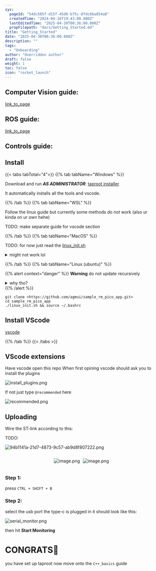 ```yaml
---
sys:
  pageId: "54dc585f-d15f-45d0-b75c-8fdc66a854a8"
  createdTime: "2024-04-16T19:43:00.000Z"
  lastEditedTime: "2025-04-30T00:36:00.000Z"
  propFilepath: "docs/Getting_Started.md"
title: "Getting_Started"
date: "2025-04-30T00:36:00.000Z"
description: ""
tags:
  - "Onboarding"
author: "Overridden author"
draft: false
weight: 1
toc: false
icon: "rocket_launch"
---
```


## Computer Vision guide:

[link_to_page](86d45bc0-388b-4d26-8848-44f255f73d0e)

## ROS guide:

[link_to_page](3c76c1de-ec8f-46d6-8b0a-294005edc2d5)

## Controls guide:

## Install

{{< tabs tabTotal="4">}}
{{% tab tabName="Windows" %}}

Download and run _**AS ADMINISTRATOR**_: [taproot installer](https://github.com/Thornbots/TeachingFreshies/releases/tag/1.0)

It automatically installs all the tools and vscode.

{{% /tab %}}
{{% tab tabName="WSL" %}}

Follow the linux guide but currently some methods do not work (also ur kinda on ur own hehe)

TODO: make separate guide for vscode section

{{% /tab %}}
{{% tab tabName="MacOS" %}}

TODO: for now just read the [linux_init.sh](https://github.com/agmui/sample_rm_pico_app/blob/main/linux_init.sh)

<details>
<summary>might not work lol</summary>

`brew install libusb pkg-config`

Next install: [vscode](https://code.visualstudio.com/Download)

</details>

{{% /tab %}}
{{% tab tabName="Linux (ubuntu)" %}}

{{% alert context="danger" %}}
**Warning** do not update recursively
<details>
<summary>why tho?</summary>
There are some submodules that may go on for a while (like tinyusb) and I highly
recommend you don't need to get them.
If you want to see what submodules I update just look in `linux_init.sh`
</details>
{{% /alert %}}

```shell
git clone <https://github.com/agmui/sample_rm_pico_app.git>
cd sample_rm_pico_app
./linux_init.sh && source ~/.bashrc
```

## Install VScode

[vscode](https://code.visualstudio.com/Download)

{{% /tab %}}
{{< /tabs >}}

## VScode extensions

Have vscode open this repo
When first opining vscode should ask you to install the plugins

![install_plugins.png](https://prod-files-secure.s3.us-west-2.amazonaws.com/d518164a-d88e-44d1-a4ee-3adb3bd8bce0/89bd30f0-1825-4e77-867b-0a41ce370880/install_plugins.png?X-Amz-Algorithm=AWS4-HMAC-SHA256&X-Amz-Content-Sha256=UNSIGNED-PAYLOAD&X-Amz-Credential=ASIAZI2LB466W6O7UPHD%2F20250506%2Fus-west-2%2Fs3%2Faws4_request&X-Amz-Date=20250506T050904Z&X-Amz-Expires=3600&X-Amz-Security-Token=IQoJb3JpZ2luX2VjEJX%2F%2F%2F%2F%2F%2F%2F%2F%2F%2FwEaCXVzLXdlc3QtMiJHMEUCIQCwoPnjbaEvWdv0%2FaJJ2Td3ETQoC3X4lSWYlFOxtnraawIgVNBKgVesOSagCf1T6rckRr38zXfl3xU7tM64Qo3yrv4q%2FwMIPhAAGgw2Mzc0MjMxODM4MDUiDK%2FafG%2BLkzvNfEATpSrcA0OQsVHZgci3fnrleZSPZ1grV95QJlCcWbXq2Y7WyVr%2FCgK8xFcWBqpqSNAyntUaocpDqLvnkWZVDzNgYOBvUUEWLACdgOXF1J%2Bgm09%2BNcBdJPMM7oujI5reyUdERx0WdiabJQtnr0VdKmCkUZ77wvQjKK%2B7lpvhbYKmwUD13JL0G9H42zah2X%2B4RZbtEprGtdPuQ2WBnirSCaXV%2BUfCxY7Poew8XCGaPPN%2Bzj7bWWZSSzFWYn3WWmZ%2FY4LYfJry7hQKUVWptQCFG4Bs9iFJPhWPzVGuyvqeRuA03G84fVvBc0Vq6tOBjzVJdleF1Z0zYqV%2F5eanl5qSeDS%2B6oy70aFx5JAMZ7cGRBAUGK9vo%2BWSjMqYk2XxSC0jUVScCba%2FrjlmX38PQF3063rEzP5fmL9T9dpgZCyS8IO7VvXZNsqtjDK2aBsjYl%2F6Cwh7GxhAm0VGJIuar%2FzRYdixBXeK3INBt3f8frJHNJ2XmwlYIQEaOI3N2U3iz%2B8d4f0Vz50qqBgpCNLlgN5BB0PaRYlcGVF%2FTrdETH4X%2BUAwWEwbbw9ivOedL71U540J6mIMC6mY96dcikrNM1nx5i3Tc3T%2FwYcwYCJIovYFFD2w4UNDItQIU2TtQTxKP1PNWZIKMKux5sAGOqUB5PvJYeB18v%2FGmb5ywALG909TGoxnj9SKmQ09YZmbdOoJ1RaRqs9ICfWOaIu58mZiFAQunUeNcXYMr8f16yDgPnjnKR7rQq8TTuYCkYL7i0blhn6eAFHzcpJZS3Q%2FoQasba1Cm2hbJMGT07hBAQtfdKYvjhdJCaDNTpGP515v%2BJNkOAjm%2FWSBuySGrbz4slqGS38dj%2B%2FRsiGV3PJAveT7aXW%2Bsmvu&X-Amz-Signature=c64d3c139f316835ec43c4f6844f2b26b21b775060e4027a3835c9c741fdd717&X-Amz-SignedHeaders=host&x-id=GetObject)

If not just type `@recommended` here  

![recommended.png](https://prod-files-secure.s3.us-west-2.amazonaws.com/d518164a-d88e-44d1-a4ee-3adb3bd8bce0/61e661e9-5d85-4dfc-be0d-8d2097a5e793/recommended.png?X-Amz-Algorithm=AWS4-HMAC-SHA256&X-Amz-Content-Sha256=UNSIGNED-PAYLOAD&X-Amz-Credential=ASIAZI2LB466W6O7UPHD%2F20250506%2Fus-west-2%2Fs3%2Faws4_request&X-Amz-Date=20250506T050904Z&X-Amz-Expires=3600&X-Amz-Security-Token=IQoJb3JpZ2luX2VjEJX%2F%2F%2F%2F%2F%2F%2F%2F%2F%2FwEaCXVzLXdlc3QtMiJHMEUCIQCwoPnjbaEvWdv0%2FaJJ2Td3ETQoC3X4lSWYlFOxtnraawIgVNBKgVesOSagCf1T6rckRr38zXfl3xU7tM64Qo3yrv4q%2FwMIPhAAGgw2Mzc0MjMxODM4MDUiDK%2FafG%2BLkzvNfEATpSrcA0OQsVHZgci3fnrleZSPZ1grV95QJlCcWbXq2Y7WyVr%2FCgK8xFcWBqpqSNAyntUaocpDqLvnkWZVDzNgYOBvUUEWLACdgOXF1J%2Bgm09%2BNcBdJPMM7oujI5reyUdERx0WdiabJQtnr0VdKmCkUZ77wvQjKK%2B7lpvhbYKmwUD13JL0G9H42zah2X%2B4RZbtEprGtdPuQ2WBnirSCaXV%2BUfCxY7Poew8XCGaPPN%2Bzj7bWWZSSzFWYn3WWmZ%2FY4LYfJry7hQKUVWptQCFG4Bs9iFJPhWPzVGuyvqeRuA03G84fVvBc0Vq6tOBjzVJdleF1Z0zYqV%2F5eanl5qSeDS%2B6oy70aFx5JAMZ7cGRBAUGK9vo%2BWSjMqYk2XxSC0jUVScCba%2FrjlmX38PQF3063rEzP5fmL9T9dpgZCyS8IO7VvXZNsqtjDK2aBsjYl%2F6Cwh7GxhAm0VGJIuar%2FzRYdixBXeK3INBt3f8frJHNJ2XmwlYIQEaOI3N2U3iz%2B8d4f0Vz50qqBgpCNLlgN5BB0PaRYlcGVF%2FTrdETH4X%2BUAwWEwbbw9ivOedL71U540J6mIMC6mY96dcikrNM1nx5i3Tc3T%2FwYcwYCJIovYFFD2w4UNDItQIU2TtQTxKP1PNWZIKMKux5sAGOqUB5PvJYeB18v%2FGmb5ywALG909TGoxnj9SKmQ09YZmbdOoJ1RaRqs9ICfWOaIu58mZiFAQunUeNcXYMr8f16yDgPnjnKR7rQq8TTuYCkYL7i0blhn6eAFHzcpJZS3Q%2FoQasba1Cm2hbJMGT07hBAQtfdKYvjhdJCaDNTpGP515v%2BJNkOAjm%2FWSBuySGrbz4slqGS38dj%2B%2FRsiGV3PJAveT7aXW%2Bsmvu&X-Amz-Signature=df59054e17cc03a99d6e5f1e278ab2eddffc886929cfc3a503df83e1872c6c1e&X-Amz-SignedHeaders=host&x-id=GetObject)

## Uploading

Wire the ST-link according to this:

TODO:

![94b1141a-21d7-4873-9c57-ab9d8f807222.png](https://prod-files-secure.s3.us-west-2.amazonaws.com/d518164a-d88e-44d1-a4ee-3adb3bd8bce0/e5fad17d-ab82-4300-9f4c-505ab4b1202c/94b1141a-21d7-4873-9c57-ab9d8f807222.png?X-Amz-Algorithm=AWS4-HMAC-SHA256&X-Amz-Content-Sha256=UNSIGNED-PAYLOAD&X-Amz-Credential=ASIAZI2LB466W6O7UPHD%2F20250506%2Fus-west-2%2Fs3%2Faws4_request&X-Amz-Date=20250506T050904Z&X-Amz-Expires=3600&X-Amz-Security-Token=IQoJb3JpZ2luX2VjEJX%2F%2F%2F%2F%2F%2F%2F%2F%2F%2FwEaCXVzLXdlc3QtMiJHMEUCIQCwoPnjbaEvWdv0%2FaJJ2Td3ETQoC3X4lSWYlFOxtnraawIgVNBKgVesOSagCf1T6rckRr38zXfl3xU7tM64Qo3yrv4q%2FwMIPhAAGgw2Mzc0MjMxODM4MDUiDK%2FafG%2BLkzvNfEATpSrcA0OQsVHZgci3fnrleZSPZ1grV95QJlCcWbXq2Y7WyVr%2FCgK8xFcWBqpqSNAyntUaocpDqLvnkWZVDzNgYOBvUUEWLACdgOXF1J%2Bgm09%2BNcBdJPMM7oujI5reyUdERx0WdiabJQtnr0VdKmCkUZ77wvQjKK%2B7lpvhbYKmwUD13JL0G9H42zah2X%2B4RZbtEprGtdPuQ2WBnirSCaXV%2BUfCxY7Poew8XCGaPPN%2Bzj7bWWZSSzFWYn3WWmZ%2FY4LYfJry7hQKUVWptQCFG4Bs9iFJPhWPzVGuyvqeRuA03G84fVvBc0Vq6tOBjzVJdleF1Z0zYqV%2F5eanl5qSeDS%2B6oy70aFx5JAMZ7cGRBAUGK9vo%2BWSjMqYk2XxSC0jUVScCba%2FrjlmX38PQF3063rEzP5fmL9T9dpgZCyS8IO7VvXZNsqtjDK2aBsjYl%2F6Cwh7GxhAm0VGJIuar%2FzRYdixBXeK3INBt3f8frJHNJ2XmwlYIQEaOI3N2U3iz%2B8d4f0Vz50qqBgpCNLlgN5BB0PaRYlcGVF%2FTrdETH4X%2BUAwWEwbbw9ivOedL71U540J6mIMC6mY96dcikrNM1nx5i3Tc3T%2FwYcwYCJIovYFFD2w4UNDItQIU2TtQTxKP1PNWZIKMKux5sAGOqUB5PvJYeB18v%2FGmb5ywALG909TGoxnj9SKmQ09YZmbdOoJ1RaRqs9ICfWOaIu58mZiFAQunUeNcXYMr8f16yDgPnjnKR7rQq8TTuYCkYL7i0blhn6eAFHzcpJZS3Q%2FoQasba1Cm2hbJMGT07hBAQtfdKYvjhdJCaDNTpGP515v%2BJNkOAjm%2FWSBuySGrbz4slqGS38dj%2B%2FRsiGV3PJAveT7aXW%2Bsmvu&X-Amz-Signature=25913c845c6d326efc8c98dede5817ce53a9acbd7d366846feb90be9534eb494&X-Amz-SignedHeaders=host&x-id=GetObject)

<div style="display: flex;flex-direction: row; column-gap:10px; max-width: 630px;justify-content: center;">
<div>

![image.png](https://prod-files-secure.s3.us-west-2.amazonaws.com/d518164a-d88e-44d1-a4ee-3adb3bd8bce0/210ecb78-1116-4d7b-b9b7-2292f66fa2c2/image.png?X-Amz-Algorithm=AWS4-HMAC-SHA256&X-Amz-Content-Sha256=UNSIGNED-PAYLOAD&X-Amz-Credential=ASIAZI2LB466Q2F47MMF%2F20250506%2Fus-west-2%2Fs3%2Faws4_request&X-Amz-Date=20250506T050910Z&X-Amz-Expires=3600&X-Amz-Security-Token=IQoJb3JpZ2luX2VjEJX%2F%2F%2F%2F%2F%2F%2F%2F%2F%2FwEaCXVzLXdlc3QtMiJGMEQCIHLOalIQUzf3QCADlCFBCHBHktZjkcuGgqmEU%2BTVBOGFAiB3xYxcqwOWUdc4U2uj4iydLSnaoZsXZuupVF%2FhjDdzgir%2FAwg%2BEAAaDDYzNzQyMzE4MzgwNSIML5hUfqJdi95rMFTLKtwDs%2FgJCwIyDImglWHedSimHdze%2FLmVDnh2XLBs%2FmJ4d4OcDR6EwEiiYH7MujxEN9cOfHSI5Ep%2FPJHuqfteQL238HvsvA%2F5UH1pJAllpD6CB5BeOEyjs3HbPsh2jaVBuNNdysjGyRgU6%2Bnf98esQCfJqb3zM4w71iuOH2b%2FU%2F7wiKTYpU0TAYsMCf9f002zu2actZ%2BBmAS3EY6uOm%2F4%2FJx2CqYe6IcybSnsLsDJJmjfZL1%2B6YS7C8pPf9U%2B6vQjIWGZ74CUDLf99KLVQ4HK%2FqacrYzoWOvWSpEGX%2Bpd9t99%2FSyZIKh%2Fp56U9s1toXysi%2FVegDlCltiT6buVTmhVc7XFwBix9%2FohNh6XdC2aWfsiuXhmENTMk9Ku%2Bexj5%2BnrBtGgNHIPVZOpGgvbG9xjoN0p6EHcXIOhIOKai8r8ve0Rn2sKdTa22bYQTiFk6Qr6yoZUs61aVN9QPca4fkHcNwN32Cav106SFEJmZ0GMQB5ATXOrkKn293GQo%2FDG7uWvRTV14OY4nLboEbv6zMK20htglsL4lg7vVJ5vXe9tIU6HOJS2w1sO%2FgvnEpWaeV%2FVUwTQBZ6bMHsKRlXHWN%2BsfrSDopFwvbAuSirHoKFhyYXbHXIbi%2BDgK%2B9mxB0%2BoZ4w8rDmwAY6pgGiy5%2FaongZ7pfH5i%2Bficu3ZNekQgnQaDi%2FiwpB1Eb66pWZNNw%2BCWHu6%2FFT%2Bw8A%2FCsCJNQUmmltN4rsGhfZQq%2BG%2FZx0B1%2Fbutf4%2B86yqXUFkpkXrldOYWN7iGu%2FPN9z1UlMBPxYJJBrd8cr4d4qNpqjkJqoW2zAp%2ByaE7kuiAYBeZGChkIofg3lzjw7fZXizUbX5guSp%2FM7Id%2FtSEJl%2BZnJO2WGJVRj&X-Amz-Signature=f2f56e5f01f87b029248657122514caac9c9a19acf8546b738424ba592dd91cd&X-Amz-SignedHeaders=host&x-id=GetObject)

</div>
<div>

![image.png](https://prod-files-secure.s3.us-west-2.amazonaws.com/d518164a-d88e-44d1-a4ee-3adb3bd8bce0/33a0fd0f-8ca6-4a86-8e09-26e95ded1fff/image.png?X-Amz-Algorithm=AWS4-HMAC-SHA256&X-Amz-Content-Sha256=UNSIGNED-PAYLOAD&X-Amz-Credential=ASIAZI2LB4663ST5UCN3%2F20250506%2Fus-west-2%2Fs3%2Faws4_request&X-Amz-Date=20250506T050910Z&X-Amz-Expires=3600&X-Amz-Security-Token=IQoJb3JpZ2luX2VjEJX%2F%2F%2F%2F%2F%2F%2F%2F%2F%2FwEaCXVzLXdlc3QtMiJHMEUCIQCWCqu3sSZWyXg63mpW6hA2kh5nMfocnpSMMI2AIctv8wIgIWende15dpo48N%2Ftk5J1cV3YuyuJ0edM1aaTWE69pgwq%2FwMIPhAAGgw2Mzc0MjMxODM4MDUiDMQQzKtMvgZSSzkYqSrcA1xBPrjiCvMpA%2FBM4irDGfrRcHpfW4tRCefwRajYOZyS5v3Wqr8rigzvfzw%2BnVw5vAiJMf8IYDoZN7UGnVTDYLJfk%2FCPBwbdoeV6uYH%2FsJvnW6c6sU3t3fnllHYe6NrtU4rfFGYhwp9YJPUy4ZFzIZlrndru6wAqj%2FAvxzPXSjYwiv%2BXWiV5rEKNBuefzI%2BaLjHwwmXTlKUgkYsu6MLlPrAfdycI4Wc%2BHj1kKY7BeuZbnl%2B3zk5EatLF%2BC6hSBPvM8yGMYrtBo%2Fd%2B3mtLIhlFWXcZl5pQfb2koW8BljxVMTSZp8jGmgpwrdCAKTRzoXQ3fBEec%2FYQj6xuFpsPpRb7F3wrzObio66O5VRVFI7Cc44J1WAkvhSTc22GwmsTFuqd35jG3gV9ObkVaU%2FmFL3uS%2F2GbANdniyyklF8wQuPz3GtMU64j4EoIZzDDCFtJrcLW%2FgIpa7kVCb1Kpx8xHIScsqm0gWgUOr1VSWxJHSmxrBmDZ9pj0x8pnKVqglo4jLQR227IIMat%2BDVXZEoMjOJuFCSbJLRYqq7H5z7iWtx3IsTaErd9e6g15l3a2zboezJEV9Ts69Px34REYkk%2FvGZvzGiuy3y3YYawtkTqPAMhXnCaMtpQVyfLAGZqsCMJWx5sAGOqUBYZGIE%2Fsau1J%2FAzpjwB%2B%2FQZ7%2FCUvA0t7N43uWwOwnQ83RcTI45geUGg2irgUhy9ftwAiZyYPqGrFM58G90BqqG5DzPR31l%2FZicKejXZ835RsN7u%2FsYuq38pSHWvufhP5TvliPLxjkslVAL19F%2F%2BjJnqw42biiusDWQGJ%2FRUP8Vxu2JKSpbDgwXCghG96DtfXwHePffO%2Fi%2BrGOdDDNrDngFrQIBLVp&X-Amz-Signature=e05f0f2f4a229cbc96865ec50aa3cb1e6da305022a7acea86727292815cec1ec&X-Amz-SignedHeaders=host&x-id=GetObject)

</div>
</div>

### Step 1:

press `CTRL + SHIFT + B`

### Step 2:

select the usb port the type-c is plugged in it should look like this:

![serial_monitor.png](https://prod-files-secure.s3.us-west-2.amazonaws.com/d518164a-d88e-44d1-a4ee-3adb3bd8bce0/f03f4774-05d4-4393-b6a0-d5efb6d315ab/serial_monitor.png?X-Amz-Algorithm=AWS4-HMAC-SHA256&X-Amz-Content-Sha256=UNSIGNED-PAYLOAD&X-Amz-Credential=ASIAZI2LB466W6O7UPHD%2F20250506%2Fus-west-2%2Fs3%2Faws4_request&X-Amz-Date=20250506T050904Z&X-Amz-Expires=3600&X-Amz-Security-Token=IQoJb3JpZ2luX2VjEJX%2F%2F%2F%2F%2F%2F%2F%2F%2F%2FwEaCXVzLXdlc3QtMiJHMEUCIQCwoPnjbaEvWdv0%2FaJJ2Td3ETQoC3X4lSWYlFOxtnraawIgVNBKgVesOSagCf1T6rckRr38zXfl3xU7tM64Qo3yrv4q%2FwMIPhAAGgw2Mzc0MjMxODM4MDUiDK%2FafG%2BLkzvNfEATpSrcA0OQsVHZgci3fnrleZSPZ1grV95QJlCcWbXq2Y7WyVr%2FCgK8xFcWBqpqSNAyntUaocpDqLvnkWZVDzNgYOBvUUEWLACdgOXF1J%2Bgm09%2BNcBdJPMM7oujI5reyUdERx0WdiabJQtnr0VdKmCkUZ77wvQjKK%2B7lpvhbYKmwUD13JL0G9H42zah2X%2B4RZbtEprGtdPuQ2WBnirSCaXV%2BUfCxY7Poew8XCGaPPN%2Bzj7bWWZSSzFWYn3WWmZ%2FY4LYfJry7hQKUVWptQCFG4Bs9iFJPhWPzVGuyvqeRuA03G84fVvBc0Vq6tOBjzVJdleF1Z0zYqV%2F5eanl5qSeDS%2B6oy70aFx5JAMZ7cGRBAUGK9vo%2BWSjMqYk2XxSC0jUVScCba%2FrjlmX38PQF3063rEzP5fmL9T9dpgZCyS8IO7VvXZNsqtjDK2aBsjYl%2F6Cwh7GxhAm0VGJIuar%2FzRYdixBXeK3INBt3f8frJHNJ2XmwlYIQEaOI3N2U3iz%2B8d4f0Vz50qqBgpCNLlgN5BB0PaRYlcGVF%2FTrdETH4X%2BUAwWEwbbw9ivOedL71U540J6mIMC6mY96dcikrNM1nx5i3Tc3T%2FwYcwYCJIovYFFD2w4UNDItQIU2TtQTxKP1PNWZIKMKux5sAGOqUB5PvJYeB18v%2FGmb5ywALG909TGoxnj9SKmQ09YZmbdOoJ1RaRqs9ICfWOaIu58mZiFAQunUeNcXYMr8f16yDgPnjnKR7rQq8TTuYCkYL7i0blhn6eAFHzcpJZS3Q%2FoQasba1Cm2hbJMGT07hBAQtfdKYvjhdJCaDNTpGP515v%2BJNkOAjm%2FWSBuySGrbz4slqGS38dj%2B%2FRsiGV3PJAveT7aXW%2Bsmvu&X-Amz-Signature=97961db394107404d1e4569291fb00787c96d14621597dc96a3f318d17a699cd&X-Amz-SignedHeaders=host&x-id=GetObject)

then hit **Start Monitoring**

# CONGRATS🎉

you have set up taproot now move onto the `C++_basics` guide
